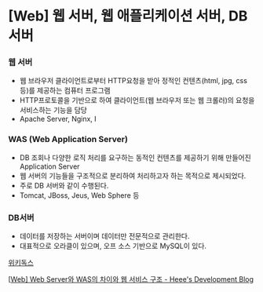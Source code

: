 # [Web] 웹 서버, 웹 애플리케이션 서버, DB 서버

### 웹 서버

- 웹 브라우저 클라이언트로부터 HTTP요청을 받아 정적인 컨텐츠(html, jpg, css 등)를 제공하는 컴퓨터 프로그램
- HTTP프로토콜을 기반으로 하여 클라이언트(웹 브라우저 또는 웹 크롤러)의 요청을 서비스하는 기능을 담당
- Apache Server, Nginx, I

### WAS (Web Application Server)

- DB 조회나 다양한 로직 처리를 요구하는 동적인 컨텐츠를 제공하기 위해 만들어진 Application Server
- 웹 서버의 기능들을 구조적으로 분리하여 처리하고자 하는 목적으로 제시되었다.
- 주로 DB 서버와 같이 수행된다.
- Tomcat, JBoss, Jeus, Web Sphere 등

### DB서버

- 데이터를 저장하는 서버이며 데이터만 전문적으로 관리한다.
- 대표적으로 오라클이 있으며, 오프 소스 기반으로 MySQL이 있다.

[위키독스](https://wikidocs.net/22354)

[[Web\] Web Server와 WAS의 차이와 웹 서비스 구조 - Heee's Development Blog](https://gmlwjd9405.github.io/2018/10/27/webserver-vs-was.html)